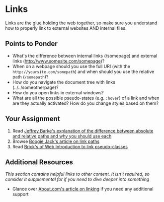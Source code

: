 # Links

Links are the glue holding the web together, so make sure you understand how to properly link to external websites AND internal files.

## Points to Ponder

* What's the difference between internal links (/somepage) and external links (http://www.somesite.com/somepage)?
* When on a webpage should you use the full URI (with the `http://yoursite.com/somepath`) and when should you use the relative path (`/somepath`)?
* How do you navigate the document tree with links (../../someotherpage)?
* How do you open links in external windows?
* What are all the possible pseudo-states (e.g. `:hover`) of a link and when are they actually activated?  How do you change styles based on them?

## Your Assignment

1. Read [Jeffrey Barke's explanation of the difference between absolute and relative paths and why you should use each](http://jeffreybarke.net/2013/06/paths-and-urls-relative-and-absolute/)
2. Browse [Boogie Jack's article on link paths](http://www.boogiejack.com/server_paths.html)
3. Read [Brick's of Web Introduction to link pseudo-classes](http://bricksofweb.com/link-pseudo-classes/) 

## Additional Resources

*This section contains helpful links to other content. It isn't required, so consider it supplemental for if you need to dive deeper into something*

* Glance over [About.com's article on linking](http://webdesign.about.com/od/beginningtutorials/a/aa040502a.htm) if you need any additional support
